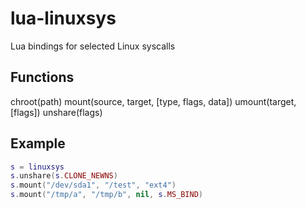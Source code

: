 lua-linuxsys
============

Lua bindings for selected Linux syscalls

Functions
---------
chroot(path)
mount(source, target, [type, flags, data])
umount(target, [flags])
unshare(flags)

Example
-------
```lua
s = linuxsys
s.unshare(s.CLONE_NEWNS)
s.mount("/dev/sda1", "/test", "ext4")
s.mount("/tmp/a", "/tmp/b", nil, s.MS_BIND)
```
